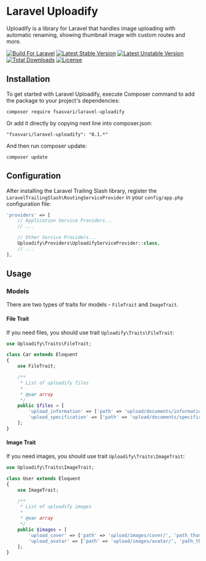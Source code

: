# Laravel Uploadify

Uploadify is a library for Laravel that handles image uploading with automatic renaming, showing thumbnail image with custom routes and more.

[![Build For Laravel](https://img.shields.io/badge/Built_for-Laravel-orange.svg)](https://styleci.io/repos/79834672)
[![Latest Stable Version](https://poser.pugx.org/fsasvari/laravel-uploadify/v/stable)](https://packagist.org/packages/fsasvari/laravel-uploadify)
[![Latest Unstable Version](https://poser.pugx.org/fsasvari/laravel-uploadify/v/unstable)](https://packagist.org/packages/fsasvari/laravel-uploadify)
[![Total Downloads](https://poser.pugx.org/fsasvari/laravel-uploadify/downloads)](https://packagist.org/packages/fsasvari/laravel-uploadify)
[![License](https://poser.pugx.org/fsasvari/laravel-uploadify/license)](https://packagist.org/packages/fsasvari/laravel-uploadify)

## Installation

To get started with Laravel Uploadify, execute Composer command to add the package to your project's dependencies:

```
composer require fsasvari/laravel-uploadify
```

Or add it directly by copying next line into composer.json:

```
"fsasvari/laravel-uploadify": "0.1.*"
```

And then run composer update:

```
composer update
```

## Configuration

After installing the Laravel Trailing Slash library, register the `LaravelTrailingSlash\RoutingServiceProvider` in your `config/app.php` configuration file:

```php
'providers' => [
    // Application Service Providers...
    // ...

    // Other Service Providers...
    Uploadify\Providers\UploadifyServiceProvider::class,
    // ...
],
```

## Usage

### Models

There are two types of traits for models - `FileTrait` and `ImageTrait`.

#### File Trait

If you need files, you should use trait `Uploadify\Traits\FileTrait`:

```php
use Uploadify\Traits\FileTrait;

class Car extends Eloquent
{
    use FileTrait;

    /**
     * List of uploadify files
     *
     * @var array
     */
    public $files = [
        'upload_information' => ['path' => 'upload/documents/information/'],
        'upload_specification' => ['path' => 'upload/documents/specification/'],
    ];
}
```

#### Image Trait

If you need images, you should use trait `Uploadify\Traits\ImageTrait`:

```php
use Uploadify\Traits\ImageTrait;

class User extends Eloquent
{
    use ImageTrait;

    /**
     * List of uploadify images
     *
     * @var array
     */
    public $images = [
        'upload_cover' => ['path' => 'upload/images/cover/', 'path_thumb' => 'upload/images/cover/thumb'],
        'upload_avatar' => ['path' => 'upload/images/avatar/', 'path_thumb' => 'upload/images/avatar/thumb'],
    ];
}
```